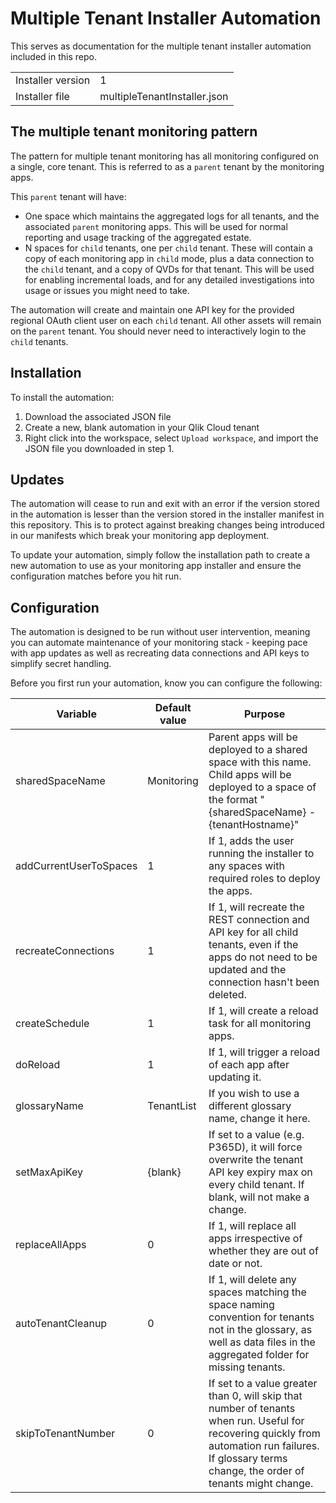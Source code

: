 # Multiple Tenant Installer Automation

This serves as documentation for the multiple tenant installer automation included
in this repo.

|                   |                              |
|-------------------|------------------------------|
| Installer version | 1                            |
| Installer file    | multipleTenantInstaller.json |

## The multiple tenant monitoring pattern

The pattern for multiple tenant monitoring has all monitoring configured on a single,
core tenant. This is referred to as a `parent` tenant by the monitoring apps.

This `parent` tenant will have:

- One space which maintains the aggregated logs for all tenants, and the associated
  `parent` monitoring apps. This will be used for normal reporting and usage tracking
  of the aggregated estate.
- N spaces for `child` tenants, one per `child` tenant. These will contain a copy of
  each monitoring app in `child` mode, plus a data connection to the `child` tenant,
  and a copy of QVDs for that tenant. This will be used for enabling incremental loads,
  and for any detailed investigations into usage or issues you might need to take.

The automation will create and maintain one API key for the provided regional OAuth
client user on each `child` tenant. All other assets will remain on the `parent`
tenant. You should never need to interactively login to the `child` tenants.

## Installation

To install the automation:

1. Download the associated JSON file
2. Create a new, blank automation in your Qlik Cloud tenant
3. Right click into the workspace, select `Upload workspace`, and import the JSON
   file you downloaded in step 1.

## Updates

The automation will cease to run and exit with an error if the version stored in the
automation is lesser than the version stored in the installer manifest in this
repository. This is to protect against breaking changes being introduced in our
manifests which break your monitoring app deployment.

To update your automation, simply follow the installation path to create a new
automation to use as your monitoring app installer and ensure the configuration
matches before you hit run.

## Configuration

The automation is designed to be run without user intervention, meaning you can
automate maintenance of your monitoring stack - keeping pace with app updates as
well as recreating data connections and API keys to simplify secret handling.

Before you first run your automation, know you can configure the following:

| Variable               | Default value | Purpose                                                                                                                                                                                               |
|------------------------|---------------|-------------------------------------------------------------------------------------------------------------------------------------------------------------------------------------------------------|
| sharedSpaceName        | Monitoring    | Parent apps will be deployed to a shared space with this name. Child apps will be deployed to a space of the format "{sharedSpaceName} - {tenantHostname}"                                            |
| addCurrentUserToSpaces | 1             | If 1, adds the user running the installer to any spaces with required roles to deploy the apps.                                                                                                       |
| recreateConnections    | 1             | If 1, will recreate the REST connection and API key for all child tenants, even if the apps do not need to be updated and the connection hasn't been deleted.                                         |
| createSchedule         | 1             | If 1, will create a reload task for all monitoring apps.                                                                                                                                              |
| doReload               | 1             | If 1, will trigger a reload of each app after updating it.                                                                                                                                            |
| glossaryName           | TenantList    | If you wish to use a different glossary name, change it here.                                                                                                                                         |
| setMaxApiKey           | {blank}       | If set to a value (e.g. P365D), it will force overwrite the tenant API key expiry max on every child tenant. If blank, will not make a change.                                                        |
| replaceAllApps         | 0             | If 1, will replace all apps irrespective of whether they are out of date or not.                                                                                                                      |
| autoTenantCleanup      | 0             | If 1, will delete any spaces matching the space naming convention for tenants not in the glossary, as well as data files in the aggregated folder for missing tenants.                                |
| skipToTenantNumber     | 0             | If set to a value greater than 0, will skip that number of tenants when run. Useful for recovering quickly from automation run failures. If glossary terms change, the order of tenants might change. |
